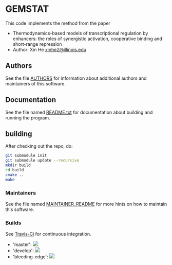 # GEMSTAT

This code implements the method from the paper

- Thermodynamics-based models of transcriptional regulation by enhancers: the roles of synergistic activation, cooperative binding and short-range repression
- Author: Xin He <xinhe2@illinois.edu>

## Authors

See the file [AUTHORS](./AUTHORS) for information about additional authors and maintainers of this software.

## Documentation

See the file named [README.txt](./README.txt) for documentation about building and running the program.

## building

After checking out the repo, do:

```bash
git submodule init
git submodule update --recursive
mkdir build
cd build
cmake ..
make
```

### Maintainers

See the file named [MAINTAINER_README](./MAINTAINER_README) for more hints on how to maintain this software.

### Builds

See [Travis-Ci](https://travis-ci.com/github/UIUCSinhaLab/GEMSTAT) for continuous integration.

- 'master': ![](https://api.travis-ci.com/UIUCSinhaLab/GEMSTAT.svg?branch=master)
- 'develop': ![](https://api.travis-ci.com/UIUCSinhaLab/GEMSTAT.svg?branch=develop)
- 'bleeding-edge': ![](https://api.travis-ci.com/UIUCSinhaLab/GEMSTAT.svg?branch=bleeding-edge)
